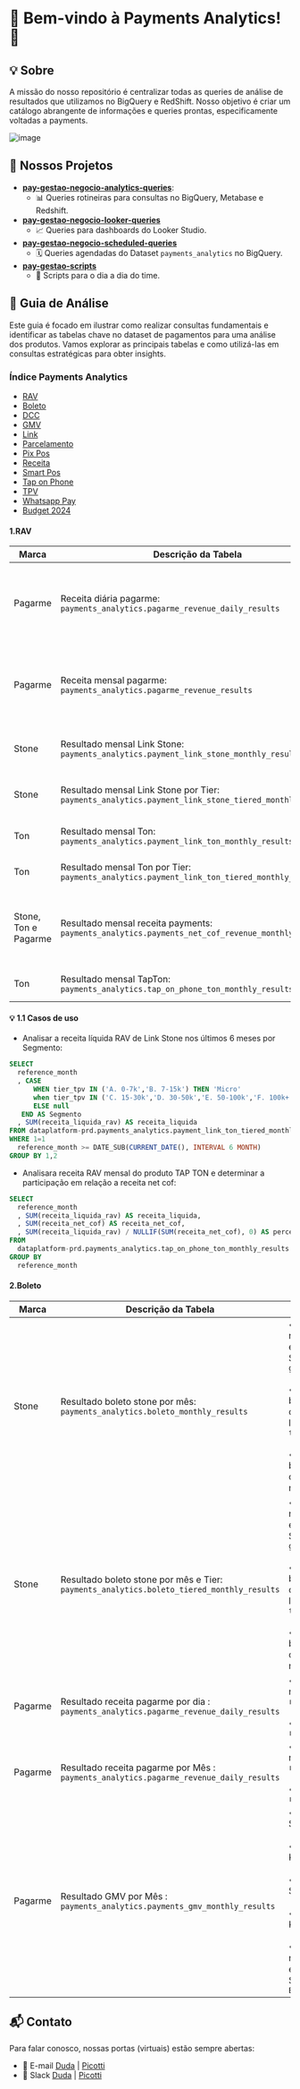 # :star2: Bem-vindo à Payments Analytics! :star2:


## :bulb: Sobre
A missão do nosso repositório é centralizar todas as queries de análise de resultados que utilizamos no BigQuery e RedShift. Nosso objetivo é criar um catálogo abrangente de informações e queries prontas, especificamente voltadas a payments.

![image](https://github.com/payments-analytics/.github/assets/154369193/1bac58eb-51c7-41e3-9d67-041031b6fdd0)

## :rocket: Nossos Projetos

- **[pay-gestao-negocio-analytics-queries](https://github.com/payments-analytics/pay-gestao-negocio-analytics-queries)**:
  - :bar_chart: Queries rotineiras para consultas no BigQuery, Metabase e Redshift.
- **[pay-gestao-negocio-looker-queries](https://github.com/payments-analytics/pay-gestao-negocio-looker-queries)**
  - :chart_with_upwards_trend: Queries para dashboards do Looker Studio.
- **[pay-gestao-negocio-scheduled-queries](https://github.com/payments-analytics/pay-gestao-negocio-scheduled-queries)**
  - 🗓 Queries agendadas do Dataset `payments_analytics` no BigQuery.
- **[pay-gestao-scripts](https://github.com/payments-analytics/pay-gestao-scripts)**
  - :scroll: Scripts para o dia a dia do time.

## :compass: Guia de Análise  
Este guia é focado em ilustrar como realizar consultas fundamentais e identificar as tabelas chave no dataset de pagamentos para uma análise dos produtos. Vamos explorar as principais tabelas e como utilizá-las em consultas estratégicas para obter insights.
### Índice Payments Analytics 
  - [RAV](####1.RAV)
  - [Boleto](####2.Boleto)
  - [DCC](#dcc)
  - [GMV](#gmv)
  - [Link](#link)
  - [Parcelamento](#parcelamento)
  - [Pix Pos](#pix-pos)
  - [Receita](#receita)
  - [Smart Pos](#smart-pos)
  - [Tap on Phone](#tap-on-phone)
  - [TPV](#tpv)
  - [Whatsapp Pay](#whatsapp-pay)
  - [Budget 2024](#budget-2024)

#### 1.RAV
|**Marca**|**Descrição da Tabela**   | **Colunas**      | **Dimensões** |
|---------|-------------|-----------------|------------------|
|Pagarme|Receita diária pagarme: `payments_analytics.pagarme_revenue_daily_results`| • Receita líquida de RAV: `receita_rav_liquida` | • **Dia:** `date_ref` <br> • **Operacao:** PAGARME - SMB e PAGARME - GRANDES CONTAS|
|Pagarme|Receita mensal pagarme: `payments_analytics.pagarme_revenue_results`|• Receita líquida de RAV: `receita_rav_liquida`| • **Mês:** `mes_ref` <br> • **Operacao:** PAGARME - SMB e PAGARME - GRANDES CONTAS|
|Stone  | Resultado mensal Link Stone: `payments_analytics.payment_link_stone_monthly_results` | • Receita bruta RAV: `receita_bruta_rav` <br> • Receita líquida de RAV: receita_liquida_rav |• **Mês:** `reference_month`|
|Stone  | Resultado mensal Link Stone por Tier: `payments_analytics.payment_link_stone_tiered_monthly_results` | • Receita bruta RAV: `receita_bruta_rav` <br> • Receita líquida de RAV: receita_liquida_rav |• **Mês:** `reference_month` <br> • **Tier:** `tier_tpv`|
| Ton |Resultado mensal Ton: `payments_analytics.payment_link_ton_monthly_results` |• Receita bruta RAV: `receita_rav` <br> • Receita líquida de RAV: receita_liquida_rav | • **Mês:** `reference_month`|
| Ton |Resultado mensal Ton por Tier: `payments_analytics.payment_link_ton_tiered_monthly_results` |• Receita bruta RAV: `receita_rav` <br> • Receita líquida de RAV: `receita_liquida_rav` | • **Mês:** `reference_month` <br> • **Tier:** `tier_tpv`|
| Stone, Ton e Pagarme | Resultado mensal receita payments: `payments_analytics.payments_net_cof_revenue_monthly_results` | • Receita Net Rav Stone: `stone_rav_net_revenue` <br> •  Receita Net Rav Ton: `ton_rav_net_revenue` <br> • Receita Net Rav Partner Program: partner_program_rav_net_revenue |• **Mês:** `reference_month` |
| Ton | Resultado mensal TapTon: `payments_analytics.tap_on_phone_ton_monthly_results` |•  Receita bruta RAV: `receita_rav` <br> • Receita líquida de RAV: `receita_liquida_rav` |• **Mês:** `reference_month` |


#### :bulb: 1.1 Casos de uso
- Analisar a receita líquida RAV de Link Stone nos últimos 6 meses por Segmento:
``` sql
SELECT
  reference_month
  , CASE
      WHEN tier_tpv IN ('A. 0-7k','B. 7-15k') THEN 'Micro'
      when tier_tpv IN ('C. 15-30k','D. 30-50k','E. 50-100k','F. 100k+') THEN 'SMB'
      ELSE null
   END AS Segmento
  , SUM(receita_liquida_rav) AS receita_liquida
FROM dataplatform-prd.payments_analytics.payment_link_ton_tiered_monthly_results
WHERE 1=1
  reference_month >= DATE_SUB(CURRENT_DATE(), INTERVAL 6 MONTH)
GROUP BY 1,2
```

- Analisara receita RAV mensal do produto TAP TON e determinar a participação em relação a receita net cof:
``` sql
SELECT
  reference_month
  , SUM(receita_liquida_rav) AS receita_liquida,
  , SUM(receita_net_cof) AS receita_net_cof,
  , SUM(receita_liquida_rav) / NULLIF(SUM(receita_net_cof), 0) AS percentual_sobre_net_cof
FROM
  dataplatform-prd.payments_analytics.tap_on_phone_ton_monthly_results
GROUP BY
  reference_month

```

#### 2.Boleto
|**Marca**|**Descrição da Tabela**   | **Colunas**      | **Dimensões** |
|---------|-------------|-----------------|--------------|
| Stone| Resultado boleto stone por mês: `payments_analytics.boleto_monthly_results` | • Soma dos valores recebidos de boletos emitidos na conta Stone e liquidados: `gmv` <br> <br> • Contagem de boletos emitidos na conta Stone que foram liquidados: `transactions` <br> <br> • Contagem de boletos emitidos na conta Stone (pagos ou não): `issued_boleto` | • **Mês:** `reference_month` |
| Stone | Resultado boleto stone por mês e Tier: `payments_analytics.boleto_tiered_monthly_results` |  • Soma dos valores recebidos de boletos emitidos na conta Stone e liquidados: `gmv` <br> <br> • Contagem de boletos emitidos na conta Stone que foram liquidados: `transactions` <br> <br> • Contagem de boletos emitidos na conta Stone (pagos ou não): `issued_boleto` | • **Mês:** `reference_month` <br> <br> • **Tier:** `tier_tpv` |
| Pagarme | Resultado receita pagarme por dia : `payments_analytics.pagarme_revenue_daily_results` | • Receita boleto refund: `receita_boleto_refund` <br> <br> • Receita boleto: `receita_boleto` |• **Dia:** `date_ref`|
| Pagarme | Resultado receita pagarme por Mês : `payments_analytics.pagarme_revenue_daily_results` | • Receita boleto refund: `receita_boleto_refund` <br> <br> • Receita boleto: `receita_boleto` |• **Mês:** `mes_ref`|
| Pagarme | Resultado GMV por Mês : `payments_analytics.payments_gmv_monthly_results` | • Net TPV Boleto PSP SMB: `Boleto_PSP_SMB` <br> <br> • Net TPV Boleto PSP KA: `Boleto_PSP_KA` <br> <br> • Net TPV Boleto GTW SMB: `Boleto_Gtw_SMB` <br> <br> • Net TPV Boleto GTW KA: `Boleto_Gtw_KA` <br> <br> •Soma dos valores recebidos de boletos emitidos na conta Stone e liquidados: `Boleto_Stone`|• **Mês:** `mes_ref`|

## :mailbox_with_mail: Contato

Para falar conosco, nossas portas (virtuais) estão sempre abertas:

- :e-mail: E-mail [Duda](mailto:maria.mota@stone.com.br) | [Picotti](mailto:matheus.picotti@stone.com.br)
- :speech_balloon: Slack  [Duda](https://stonepgto.slack.com/team/U063SSKP4J3) | [Picotti](https://stonepgto.slack.com/team/U0684GLJL12)

